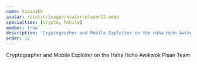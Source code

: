 ```yaml
---
name: kisanakk
avatar: /static/images/avatar/player12.webp
specialties: [Crypto, Mobile]
member: true
description: 'Cryptographer and Mobile Exploiter on the Haha Hoho Awikwok Pisan Team'
order: 12
---
```


Cryptographer and Mobile Exploiter on the Haha Hoho Awikwok Pisan Team
